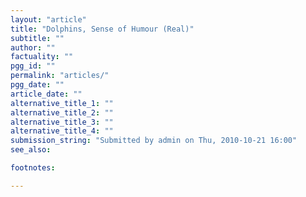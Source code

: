 ```yaml
---
layout: "article"
title: "Dolphins, Sense of Humour (Real)"
subtitle: ""
author: ""
factuality: ""
pgg_id: ""
permalink: "articles/"
pgg_date: ""
article_date: ""
alternative_title_1: ""
alternative_title_2: ""
alternative_title_3: ""
alternative_title_4: ""
submission_string: "Submitted by admin on Thu, 2010-10-21 16:00"
see_also:

footnotes: 

---
```


